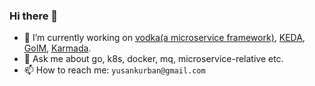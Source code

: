 ### Hi there 👋

<!--
**yusank/yusank** is a ✨ _special_ ✨ repository because its `README.md` (this file) appears on your GitHub profile.

Here are some ideas to get you started:
-->

- 🔭 I’m currently working on [vodka(a microservice framework)](https://github.com/silverswords/vodka), [KEDA](https://github.com/kedacore/keda), [GoIM](https://github.com/go-goim), [Karmada](https://github.com/karmada-io/karmada).
- 💬 Ask me about go, k8s, docker, mq, microservice-relative etc.
- 📫 How to reach me: `yusankurban@gmail.com`
